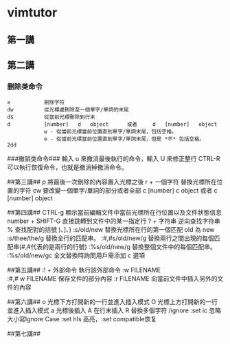 # vimtutor #
## 第一講 ##
## 第二講 ##
### 删除类命令 ###
    x           刪除字符
    dw          從光標處刪除至一個單字/單詞的末尾
    d$          從當前光標刪除到行末
    d           [number]   d   object      或者     d   [number]   object
                w - 從當前光標當前位置直到單字/單詞末尾，包括空格。
                e - 從當前光標當前位置直到單字/單詞末尾，但是 *不* 包括空格。
    2dd
###撤销类命令###
    輸入 u 來撤消最後執行的命令，輸入 U 來修正整行
    CTRL-R 可以執行恢復命令，也就是撤消掉撤消命令。     

##第三講##
    p               將最後一次刪除的內容置入光標之後
    r + 一個字符     替換光標所在位置的字符
    cw              要改變一個單字/單詞的部分或者全部
    c               [number]   c   object       或者     c   [number]   object        
    
##第四講##
    CTRL-g              顯示當前編輯文件中當前光標所在行位置以及文件狀態信息
    number + SHIFT-G    直接跳轉到文件中的某一指定行
    ? + 字符串           逆向查找字符串
    %                   查找配對的括號 )、]、}
    :s/old/new          替換光標所在行的第一個匹配 old 為 new
                        :s/thee/the/g    替換全行的匹配串。
                        :#,#s/old/new/g  替換兩行之間出現的每個匹配串(#,#代表的是兩行的行號)
                        :%s/old/new/g    替換整個文件中的每個匹配串。
                        :%s/old/new/gc   全文替換時詢問用戶需添加 c 選項      

##第五講##
    :! + 外部命令        執行該外部命令
    :w FILENAME         
    :#,# w FILENAME     保存文件的部分內容
    :r FILENAME         向當前文件中插入另外的文件的內容

##第六講##
    o           光標下方打開新的一行並進入插入模式
    O           光標上方打開新的一行並進入插入模式
    a           光標後插入
    A           在行末插入
    R           替換多個字符
    /ignore     :set ic         忽略大小寫Ignore Case
                :set hls        高亮，:set compatible恢复 
                
##第七講##
